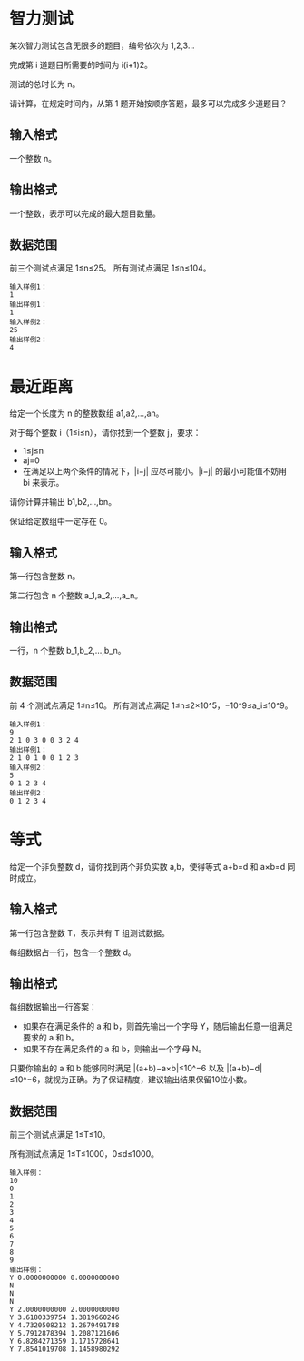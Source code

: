 # 智力测试
某次智力测试包含无限多的题目，编号依次为 1,2,3…

完成第 i 道题目所需要的时间为 i(i+1)2。

测试的总时长为 n。

请计算，在规定时间内，从第 1 题开始按顺序答题，最多可以完成多少道题目？

## 输入格式
一个整数 n。

## 输出格式
一个整数，表示可以完成的最大题目数量。

## 数据范围
前三个测试点满足 1≤n≤25。
所有测试点满足 1≤n≤104。
```
输入样例1：
1
输出样例1：
1
输入样例2：
25
输出样例2：
4
```

# 最近距离
给定一个长度为 n 的整数数组 a1,a2,…,an。

对于每个整数 i（1≤i≤n），请你找到一个整数 j，要求：

- 1≤j≤n
- aj=0
- 在满足以上两个条件的情况下，|i−j| 应尽可能小。|i−j| 的最小可能值不妨用 bi 来表示。

请你计算并输出 b1,b2,…,bn。

保证给定数组中一定存在 0。

## 输入格式
第一行包含整数 n。

第二行包含 n 个整数 a_1,a_2,…,a_n。

## 输出格式
一行，n 个整数 b_1,b_2,…,b_n。

## 数据范围
前 4 个测试点满足 1≤n≤10。
所有测试点满足 1≤n≤2×10^5，−10^9≤a_i≤10^9。
```
输入样例1：
9
2 1 0 3 0 0 3 2 4
输出样例1：
2 1 0 1 0 0 1 2 3 
输入样例2：
5
0 1 2 3 4
输出样例2：
0 1 2 3 4
```

# 等式
给定一个非负整数 d，请你找到两个非负实数 a,b，使得等式 a+b=d 和 a×b=d 同时成立。

## 输入格式
第一行包含整数 T，表示共有 T 组测试数据。

每组数据占一行，包含一个整数 d。

## 输出格式
每组数据输出一行答案：

- 如果存在满足条件的 a 和 b，则首先输出一个字母 Y，随后输出任意一组满足要求的 a 和 b。
- 如果不存在满足条件的 a 和 b，则输出一个字母 N。

只要你输出的 a 和 b 能够同时满足 |(a+b)−a×b|≤10^−6 以及 |(a+b)−d|≤10^−6，就视为正确。为了保证精度，建议输出结果保留10位小数。

## 数据范围
前三个测试点满足 1≤T≤10。

所有测试点满足 1≤T≤1000，0≤d≤1000。
```
输入样例：
10
0
1
2
3
4
5
6
7
8
9
输出样例：
Y 0.0000000000 0.0000000000
N 
N 
N 
Y 2.0000000000 2.0000000000
Y 3.6180339754 1.3819660246
Y 4.7320508212 1.2679491788
Y 5.7912878394 1.2087121606
Y 6.8284271359 1.1715728641
Y 7.8541019708 1.1458980292
```
